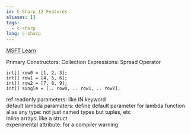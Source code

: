 ```yaml
---
id: C-Sharp 12 Features
aliases: []
tags:
  - c-sharp
lang: c-sharp
---
```

[MSFT Learn](https://learn.microsoft.com/en-us/dotnet/csharp/whats-new/csharp-12)

Primary Constructors: 
Collection Expressions:  Spread Operator 

    int[] row0 = [1, 2, 3];
    int[] row1 = [4, 5, 6]; 
    int[] row2 = [7, 8, 9]; 
    int[] single = [.. row0, .. row1, .. row2];

ref readonly parameters: like IN keyword  
default lambda paramaters:  define default parameter for lambda function  
alias any type: not just named types but tuples, etc  
Inline arrays: like a struct  
experimental attribute: for a compiler warning
